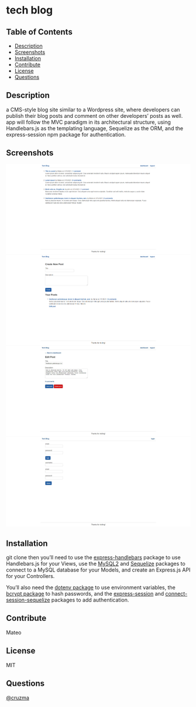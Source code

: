 # tech blog
  

  ## Table of Contents
  - [Description](#description)
  - [Screenshots](#screenshots)
  - [Installation](#installation)
  - [Contribute](#contribute)
  - [License](#license)
  - [Questions](#questions)

  ## Description
  a CMS-style blog site similar to a Wordpress site, where developers can publish their blog posts and comment on other developers’ posts as well. app will follow the MVC paradigm in its architectural structure, using Handlebars.js as the templating language, Sequelize as the ORM, and the express-session npm package for authentication.

  ## Screenshots
  ![](./images/homePage.JPG)
  </br>
  ![](./images/dashboard.JPG)
  </br>
  ![](./images/editPost.JPG)
  </br>
  ![](./images/login.JPG)

  ## Installation
  git clone then you’ll need to use the [express-handlebars](https://www.npmjs.com/package/express-handlebars) package to use Handlebars.js for your Views, use the [MySQL2](https://www.npmjs.com/package/mysql2) and [Sequelize](https://www.npmjs.com/package/sequelize) packages to connect to a MySQL database for your Models, and create an Express.js API for your Controllers. 
  
  You’ll also need the [dotenv package](https://www.npmjs.com/package/dotenv) to use environment variables, the [bcrypt package](https://www.npmjs.com/package/bcrypt) to hash passwords, and the [express-session](https://www.npmjs.com/package/express-session) and [connect-session-sequelize](https://www.npmjs.com/package/connect-session-sequelize) packages to add authentication.

  ## Contribute
  Mateo
  
  ## License
  MIT

  ## Questions
  [@cruzma](https://github.com/cruzma)</br>